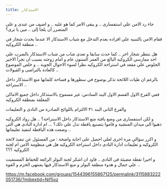 ```yaml
---
title: الاستذكار 
---
```


جاء رد الامن علي استفسارى .. و يبقى الامر كما هو عليه .. و اضيف من عندى و على المتضرر أن يلجأ إلى .. مين يا ترى؟

فقام الامن بالتنبيه علي افراده بعدم التدخل مع شباب الاستذكار الا عندما يحدث شجار في منطقة الكروكيه .. 

هل ننتظر شجار اخر  .. كما حدث سابقا و تعدى شاب من شباب الاستذكار بالضرب علي احد ممارسي الكروكيه البالغ من العمر الستون عام و امام زوجته بسبب ان تجرأ الاخير الجلوس علي مقعد في استراحة الكروكيه نظرا لسوء الاحوال الجوية .. 
و خلص الموضوع كالعادة بالتراضى و القبولات .. 

بالرغم ان طيات اللائحة تذكر بوضوح في سطورها و فساحة كلماتها منع الاستذكار داخل الاستراحة .. 

ففي الفرع الاول  القسم الاول  اليند السادس: غير مسموح بالاستذكار داخل جميع الاماكن المغلقة بمنطقة الكروكيه 

والفرع الثانى  البند ٣١ الالتزام باللوائح الصادرة من النادى و التعليمات 

و لكن استفسارى من وضع يافتة منع الاستذكار داخل الاستراحة؟ .. هل رواد الكروكيه ذهبوا الى ميدان المنشية و قاموا بتصنيع يافطة تدل علي ذلك؟ ... ام ادارة النادى هي التى وضعت هذه اليافطة لتنفيذ تعليماتها .. 

و اكرر سؤالي مرة اخرى لعلي احصل على اجاية واضحة  : من المسئول عن تنفيذ لائحة الكروكيه و تعليمات ادارة النادى داخل استراحة الكروكيه هل هي منظومة الامن ام لجنة الكروكيه ؟؟؟

و اخيرا نقطة مضيئة فى النادى  .. فاود ان اشكر لجنة البولز الرائعة للحفاظ المستميت علي جمال و هدوء منطقة البولز و منع الاستذكار فيها بمنتهى الحزم و القوة ..

https://m.facebook.com/groups/1544396155867125/permalink/3115883222051736/?mibextid=Nif5oz